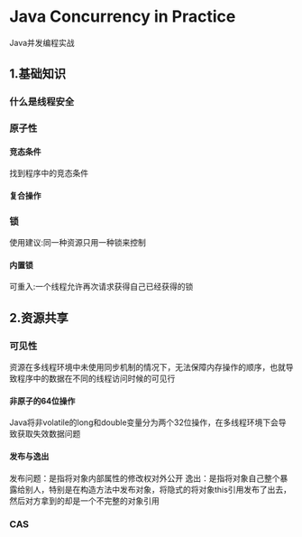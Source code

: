Java Concurrency in Practice
===============================

Java并发编程实战

## 1.基础知识
### 什么是线程安全
### 原子性
#### 竞态条件
找到程序中的竞态条件
#### 复合操作
### 锁
使用建议:同一种资源只用一种锁来控制
#### 内置锁
可重入:一个线程允许再次请求获得自己已经获得的锁
## 2.资源共享

### 可见性
资源在多线程环境中未使用同步机制的情况下，无法保障内存操作的顺序，也就导致程序中的数据在不同的线程访问时候的可见行
#### 非原子的64位操作
Java将非volatile的long和double变量分为两个32位操作，在多线程环境下会导致获取失效数据问题

#### 发布与逸出
发布问题：是指将对象内部属性的修改权对外公开
逸出：是指将对象自己整个暴露给别人，特别是在构造方法中发布对象，将隐式的将对象this引用发布了出去，然后对方拿到的却是一个不完整的对象引用

### CAS
